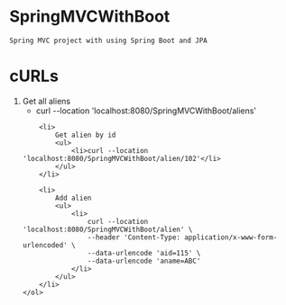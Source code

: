 # SpringMVCWithBoot
    Spring MVC project with using Spring Boot and JPA

# cURLs
<ol>
        <li>
            Get all aliens
            <ul>
                <li>curl --location 'localhost:8080/SpringMVCWithBoot/aliens'</li>
            </ul>
        </li>

        <li>
            Get alien by id
            <ul>
                <li>curl --location 'localhost:8080/SpringMVCWithBoot/alien/102'</li>
            </ul>
        </li>

        <li>
            Add alien
            <ul>
                <li>
                    curl --location 'localhost:8080/SpringMVCWithBoot/alien' \
                    --header 'Content-Type: application/x-www-form-urlencoded' \
                    --data-urlencode 'aid=115' \
                    --data-urlencode 'aname=ABC'
                </li>
            </ul>
        </li>
    </ol>